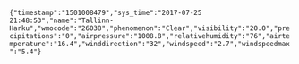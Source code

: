 ``` {"timestamp":"1501008479","sys_time":"2017-07-25 21:48:53","name":"Tallinn-Harku","wmocode":"26038","phenomenon":"Clear","visibility":"20.0","precipitations":"0","airpressure":"1008.8","relativehumidity":"76","airtemperature":"16.4","winddirection":"32","windspeed":"2.7","windspeedmax":"5.4"} ```
